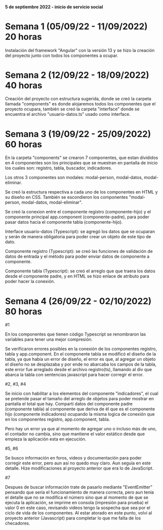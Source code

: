 #### 5 de septiembre 2022 - inicio de servicio social

# Semana 1 (05/09/22 - 11/09/2022) 20 horas
Instalación del framework "Angular" con la versión 13 y se hizo la creación del proyecto 
junto con todos los componentes a ocupar.

# Semana 2 (12/09/22 - 18/09/2022) 40 horas
Creación del proyecto con estructura sugerida, donde se creó la carpeta llamada "components" 
es donde alojaremos todos los componentes que el proyecto ocupara, también se creó la carpeta
"interface" donde se encuentra el archivo "usuario-datos.ts" usado como interface.

# Semana 3 (19/09/22 - 25/09/2022) 60 horas
En la carpeta "components" se crearon 7 componentes, que estan divididos en 4 componentes 
son los principales que se muestran en pantalla de inicio los cuales son: registro, tabla, buscador, indicadores. 

Los otros 3 componentes son modales: modal-person, modal-datos, modal-eliminar.

Se creó la estructura respectiva a cada uno de los componentes en HTML y su diseño en CSS. También se escondieron
los componentes "modal-person, modal-datos, modal-eliminar". 

Se creó la conexion entre el componente registro (componente-hijo) y el componente principal app.component (componente-padre),
para poder pasar datos hacia el componente tabla (componente-hijo).

Interface usuario-datos (Typescript): se agregó los datos que se ocuparan y serán de manera obligatoria para poder crear
un objeto de este tipo de dato.

Componente registro (Typescript): se creó las funciones de validación de datos de entrada y el método para poder enviar datos
de componente a componente.

Componente tabla (Typescript): se creó el arreglo que que traera los datos desde el componente padre, y en HTML
se hizo enlace de atributo para poder hacer la conexión.

# Semana 4 (26/09/22 - 02/10/2022) 80 horas

#1 

En los componentes que tienen código Typescript se renombraron las variables para tener una mejor compresión.

Se verificaron errores posibles en la conexión de los componentes registro, tabla y app.component. En el componente tabla se 
modificó el diseño de la tabla, ya que había un error de diseño, el error es que, al agregar un objeto el diseño no se desplazaba 
y por ende no abarcaba los campos de la tabla, este error fue arreglado desde el archivo registro(ts), llamando al div que abarca la
tabla con sentencias javascript para hacer corregir el error.

#2, #3, #4

Se inicio con habilitar a los elementos del componente "indicadores", el cual se pretende pasar el tamaño del 
arreglo de objetos para poder mostrar en pantalla el total que hay. Comparti datos del componente padre (componente tabla) al componente 
que deriva de él que es el componente hijo (componente indicadores) ocupando la misma logica de conexión que en los componentes
registro, app.component, tabla.

Pero hay un error ya que al momento de agregar uno o incluso más de uno, el contador no cambia, sino que mantiene el valor estático
desde que empieza la aplicación esta en ejecución.

#5, #6

Se busco información en foros, videos y documentación para poder corregir este error, pero aun así no quedo muy claro. Aun seguía en 
este detalle. Hize modificaciones al proyecto anterior que era lo de JavaScript.

#7

Despues de buscar información trate de pasarlo mediante "EventEmitter" pensando que sería el funcionamiento de manera correcta,
pero aun tenía el detalle que no se modifica el número sino que al momento de que se ejecuta la aplicación, se imprime en consola 
(impresión para prueba) el valor 0 en este caso, revisando videos tengo la sospecha que sea por el ciclo de vida de los componentes.
Al estar atorado en este punto, volvi al proyecto anterior (Javascript) para completar lo que me falta de los checadores.












